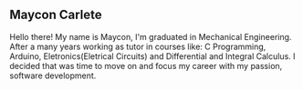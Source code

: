 ## Maycon Carlete
Hello there! My name is Maycon, I'm graduated in Mechanical Engineering. After a many years working as tutor in courses like: C Programming, Arduino, Eletronics(Eletrical Circuits) and Differential and Integral Calculus. I decided that was time to move on and focus my career with my passion, software development.

<!--
**mayconcarlete/mayconcarlete** is a ✨ _special_ ✨ repository because its `README.md` (this file) appears on your GitHub profile.

Here are some ideas to get you started:

- 🔭 I’m currently working on ...
- 🌱 I’m currently learning ...
- 👯 I’m looking to collaborate on ...
- 🤔 I’m looking for help with ...
- 💬 Ask me about ...
- 📫 How to reach me: ...
- 😄 Pronouns: ...
- ⚡ Fun fact: ...
-->
